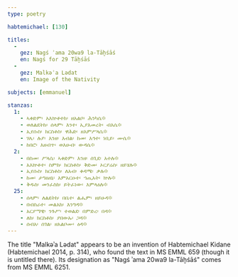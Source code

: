 ```yaml
---
type: poetry

habtemichael: [130]

titles:
  -
    gez: Nagś ʾama 20wa9 la-Tāḫśāś
    en: Nagś for 29 Tāḫśāś
  -
    gez: Malkəʾa Lədat
    en: Image of the Nativity

subjects: [emmanuel]

stanzas:
  1:
    - ኣቀድም፡ አእኵቶተከ፡ ዘአልቦ፡ ሕንካሴ፨
    - ወለልደትከ፡ ሰላም፡ እንተ፡ ኢያእመረት፡ ብእሴ፨
    - ኢየሱስ፡ ክርስቶስ፡ ዋሕድ፡ ዘእምሥላሴ፨
    - ሃሌ፡ ሉያ፡ እንዘ፡ እብል፡ ከመ፡ እኅተ፡ ነቢይ፡ ሙሴ፨
    - ከበሮ፡ እዘብጥ፡ ወእሁብ፡ ውዳሴ፨
  2:
    - በስመ፡ ሥላሴ፡ ኣቀድም፡ እንዘ፡ ሰጊደ፡ አተሉ፨
    - አእኵቶተ፡ ስምከ፡ ክርስቶስ፡ ቅድመ፡ ኦርያሬስ፡ ዘይሄሉ፨
    - ኢየሱስ፡ ክርስቶስ፡ ለአብ፡ ቀዳሜ፡ ቃሉ፨
    - ከመ፡ ታግዕዘኒ፡ እምአርዑተ፡ ኀጢአት፡ ኵሉ፨
    - ቅዱስ፡ መንፈስከ፡ ይትፈነው፡ እምላዕሉ፨
  25:
    - ሰላም፡ ለልደትከ፡ በቤተ፡ ልሔም፡ ዘይሁዳ፨
    - በብስራተ፡ መልአክ፡ እንግዳ፨
    - አርያማዊ፡ ንጉሥ፡ ተወልደ፡ በምድረ፡ በዳ፨
    - ለከ፡ ክርስቶስ፡ ያበውኡ፡ ጋዳ፨
    - ሰብአ፡ ሰገል፡ ዘአልቦሙ፡ ዕዳ፨
---
```

The title "Malkəʾa Lədat" appears to be an invention of Habtemichael Kidane (Habtemichael 2014, p. 314), who found the text in MS EMML 659 (though it is untitled there). Its designation as "Nagś ʾama 20wa9 la-Tāḫśāś" comes from MS EMML 6251.